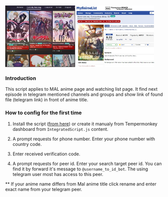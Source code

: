 <img src="WatchingListPreview.jpg" width="44%"/> <img src="AnimePagePreview.jpg" width="49%" HEIGHT="auto"/>


### Introduction

This script applies to MAL anime page and watching list page. It find next episode in telegram mentioned channels and groups and show link of found file (telegram link) in front of anime title.

### How to config for the first time

1) Install the script ([from here](https://greasyfork.org/en/scripts/436807-telegram-new-episode-finder-for-mal-watching-list-page-and-anime-list)) or create it manualy from Tempermonkey dashboard from `IntegratedScript.js` content.

2) A prompt requests for phone number. Enter your phone number with country code. 

3) Enter received verification code.

4) A prompt requests for peer id. Enter your search target peer id. You can find it by forward it's message to `@username_to_id_bot`. The using telegram user most has access to this peer.

** If your anime name differs from Mal anime title click rename and enter exact name from your telegram peer.